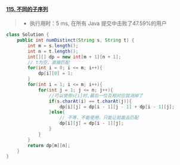 #### [115. 不同的子序列](https://leetcode-cn.com/problems/distinct-subsequences/)

> - 执行用时：5 ms, 在所有 Java 提交中击败了47.59%的用户

```java
class Solution {
    public int numDistinct(String s, String t) {
        int m = s.length();
        int n = t.length();
        int[][] dp = new int[m + 1][n + 1];
        // t为空，直接匹配
        for(int i = 0; i <= m; i++){
            dp[i][0] = 1;
        }
        for(int i = 1; i <= m; i++){
            for(int j = 1; j <= n; j++){
                //可以使用s[i]时,最后一位互相对应就消掉了
                if(s.charAt(i) == t.charAt(j)){
                    dp[i][j] = dp[i - 1][j - 1] + dp[i - 1][j];
                }else{
                    // 不等，不能使用，只能让前面去匹配
                    dp[i][j] = dp[i - 1][j];
                }
            }
        }
        return dp[m][n];
    }
}
```

